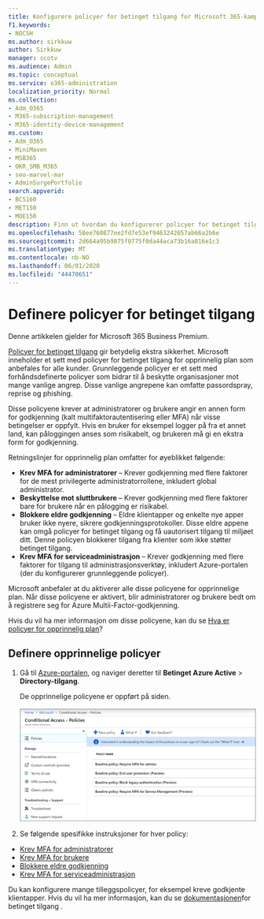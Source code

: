 ```yaml
---
title: Konfigurere policyer for betinget tilgang for Microsoft 365-kampanjer
f1.keywords:
- NOCSH
ms.author: sirkkuw
author: Sirkkuw
manager: scotv
ms.audience: Admin
ms.topic: conceptual
ms.service: o365-administration
localization_priority: Normal
ms.collection:
- Adm_O365
- M365-subscription-management
- M365-identity-device-management
ms.custom:
- Adm_O365
- MiniMaven
- MSB365
- OKR_SMB_M365
- seo-marvel-mar
- AdminSurgePortfolio
search.appverid:
- BCS160
- MET150
- MOE150
description: Finn ut hvordan du konfigurerer policyer for betinget tilgang for Microsoft 365-kampanjer for å legge til betydelig ekstra sikkerhet.
ms.openlocfilehash: 58ee760877ee2fd7e53ef9463242657ab66a2b6e
ms.sourcegitcommit: 2d664a95b9875f0775f0da44aca73b16a816e1c3
ms.translationtype: MT
ms.contentlocale: nb-NO
ms.lasthandoff: 06/01/2020
ms.locfileid: "44470651"
---
```

# <a name="set-up-conditional-access-policies"></a>Definere policyer for betinget tilgang

Denne artikkelen gjelder for Microsoft 365 Business Premium.

[Policyer for betinget tilgang](https://docs.microsoft.com/azure/active-directory/conditional-access/overview) gir betydelig ekstra sikkerhet. Microsoft inneholder et sett med policyer for betinget tilgang for opprinnelig plan som anbefales for alle kunder. Grunnleggende policyer er et sett med forhåndsdefinerte policyer som bidrar til å beskytte organisasjoner mot mange vanlige angrep. Disse vanlige angrepene kan omfatte passordspray, reprise og phishing.

Disse policyene krever at administratorer og brukere angir en annen form for godkjenning (kalt multifaktorautentisering eller MFA) når visse betingelser er oppfylt. Hvis en bruker for eksempel logger på fra et annet land, kan påloggingen anses som risikabelt, og brukeren må gi en ekstra form for godkjenning. 

Retningslinjer for opprinnelig plan omfatter for øyeblikket følgende:
- **Krev MFA for administratorer** &ndash; Krever godkjenning med flere faktorer for de mest privilegerte administratorrollene, inkludert global administrator.
- **Beskyttelse mot sluttbrukere** &ndash; Krever godkjenning med flere faktorer bare for brukere når en pålogging er risikabel. 
- **Blokkere eldre godkjenning** &ndash; Eldre klientapper og enkelte nye apper bruker ikke nyere, sikrere godkjenningsprotokoller. Disse eldre appene kan omgå policyer for betinget tilgang og få uautorisert tilgang til miljøet ditt. Denne policyen blokkerer tilgang fra klienter som ikke støtter betinget tilgang. 
- **Krev MFA for serviceadministrasjon** &ndash; Krever godkjenning med flere faktorer for tilgang til administrasjonsverktøy, inkludert Azure-portalen (der du konfigurerer grunnleggende policyer). 

Microsoft anbefaler at du aktiverer alle disse policyene for opprinnelige plan. Når disse policyene er aktivert, blir administratorer og brukere bedt om å registrere seg for Azure Multii-Factor-godkjenning.

Hvis du vil ha mer informasjon om disse policyene, kan du se [Hva er policyer for opprinnelig plan](https://docs.microsoft.com/azure/active-directory/conditional-access/concept-baseline-protection)?


## <a name="set-up-baseline-policies"></a>Definere opprinnelige policyer

1. Gå til [Azure-portalen](https://portal.azure.com), og naviger deretter til **Betinget Azure Active** \> **Directory-tilgang**.
    
    De opprinnelige policyene er oppført på siden. <br/> <br/>
    ![Side som viser opprinnelige policyer for betinget tilgang.](../media/baslinepolicies.png)
1. Se følgende spesifikke instruksjoner for hver policy:

  - [Krev MFA for administratorer](https://docs.microsoft.com/azure/active-directory/conditional-access/howto-baseline-protect-administrators)
- [Krev MFA for brukere](https://docs.microsoft.com/azure/active-directory/conditional-access/howto-baseline-protect-end-users)  
 - [Blokkere eldre godkjenning](https://docs.microsoft.com/azure/active-directory/conditional-access/howto-baseline-protect-legacy-auth)
  - [Krev MFA for serviceadministrasjon](https://docs.microsoft.com/azure/active-directory/conditional-access/howto-baseline-protect-azure)

Du kan konfigurere mange tilleggspolicyer, for eksempel kreve godkjente klientapper. Hvis du vil ha mer informasjon, kan du se [dokumentasjonen](https://docs.microsoft.com/azure/active-directory/conditional-access/)for betinget tilgang .

